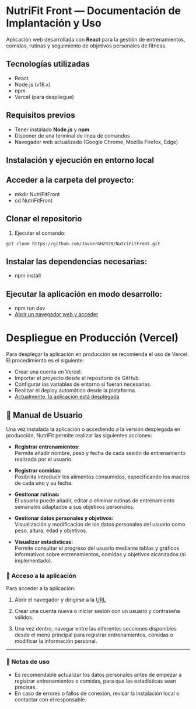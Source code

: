 # NutriFit Front — Documentación de Implantación y Uso

Aplicación web desarrollada con **React** para la gestión de entrenamientos, comidas, rutinas y seguimiento de objetivos personales de fitness.

## Tecnologías utilizadas

- React
- Node.js (v18.x)
- npm
- Vercel (para despliegue)

## Requisitos previos

- Tener instalado **Node.js** y **npm**
- Disponer de una terminal de línea de comandos
- Navegador web actualizado (Google Chrome, Mozilla Firefox, Edge)


## Instalación y ejecución en entorno local

## Acceder a la carpeta del proyecto:
- mkdir NutriFitFront
- cd NutriFitFront

## Clonar el repositorio 
1. Ejecutar el comando:

```
git clone https://github.com/JavierGH2020/NutriFitFront.git
```

## Instalar las dependencias necesarias:
- npm install

## Ejecutar la aplicación en modo desarrollo:
- npm run dev
- [Abrir un navegador web y acceder](http://localhost:3000)


# Despliegue en Producción (Vercel)
Para desplegar la aplicación en producción se recomienda el uso de Vercel. El procedimiento es el siguiente:

- Crear una cuenta en Vercel.
- Importar el proyecto desde el repositorio de GitHub.
- Configurar las variables de entorno si fueran necesarias.
- Realizar el deploy automático desde la plataforma.
- [Actualmente, la aplicación está desplegada](https://nutrifit-three.vercel.app)



## 📖 Manual de Usuario

Una vez instalada la aplicación o accediendo a la versión desplegada en producción, NutriFit permite realizar las siguientes acciones:

- **Registrar entrenamientos:**  
  Permite añadir nombre, peso y fecha de cada sesión de entrenamiento realizada por el usuario.

- **Registrar comidas:**  
  Posibilita introducir los alimentos consumidos, especificando los macros de cada uno y su fecha.

- **Gestionar rutinas:**  
  El usuario puede añadir, editar o eliminar rutinas de entrenamiento semanales adaptados a sus objetivos personales.

- **Gestionar datos personales y objetivos:**  
  Visualización y modificación de los datos personales del usuario como peso, altura, edad y objetivos.

- **Visualizar estadísticas:**  
  Permite consultar el progreso del usuario mediante tablas y gráficos informativos sobre entrenamientos, comidas y objetivos alcanzados (si implementado).

### 📌 Acceso a la aplicación

Para acceder a la aplicación:

1. Abrir el navegador y dirigirse a la [URL](https://nutrifit-three.vercel.app)

2. Crear una cuenta nueva o iniciar sesión con un usuario y contraseña válidos.

3. Una vez dentro, navegar entre las diferentes secciones disponibles desde el menú principal para registrar entrenamientos, comidas o modificar la información personal.

---

### 📌 Notas de uso

- Es recomendable actualizar los datos personales antes de empezar a registrar entrenamientos o comidas, para que las estadísticas sean precisas.
- En caso de errores o fallos de conexión, revisar la instalación local o contactar con el responsable.